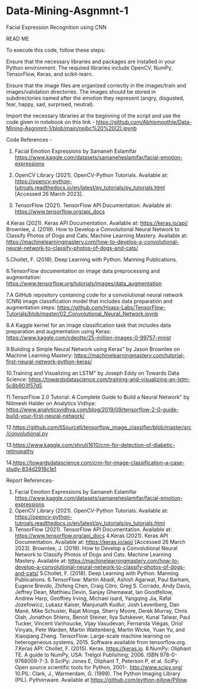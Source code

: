 # Data-Mining-Asgnmnt-1
Facial Expression Recognition using CNN

READ ME

To execute this code, follow these steps:

Ensure that the necessary libraries and packages are installed in your Python environment. The required libraries include OpenCV, NumPy, TensorFlow, Keras, and scikit-learn.

Ensure that the image files are organized correctly in the images/train and images/validation directories. The images should be stored in subdirectories named after the emotion they represent (angry, disgusted, fear, happy, sad, surprised, neutral).

Import the necessary libraries at the beginning of the script and use the code given in notebook on this link - https://github.com/Abhismoothie/Data-Mining-Asgnmnt-1/blob/main/nsjbc%20%20(2).ipynb

Code References - 
1. Facial Emotion Expressions by Samaneh Eslamifar https://www.kaggle.com/datasets/samaneheslamifar/facial-emotion-expressions

2. OpenCV Library (2021). OpenCV-Python Tutorials. Available at: https://opencv-python-tutroals.readthedocs.io/en/latest/py_tutorials/py_tutorials.html [Accessed 26   March 2023].

3. TensorFlow (2021). TensorFlow API Documentation. Available at: https://www.tensorflow.org/api_docs 

4.Keras (2021). Keras API Documentation. Available at: https://keras.io/api/ 
 Brownlee, J. (2019). How to Develop a Convolutional Neural Network to Classify Photos of Dogs and Cats. Machine Learning Mastery. Available at: https://machinelearningmastery.com/how-to-develop-a-convolutional-neural-network-to-classify-photos-of-dogs-and-cats/ 

5.Chollet, F. (2018). Deep Learning with Python. Manning Publications.

6.TensorFlow documentation on image data preprocessing and augmentation: https://www.tensorflow.org/tutorials/images/data_augmentation

7.A GitHub repository containing code for a convolutional neural network (CNN) image classification model that includes data preparation and augmentation steps: https://github.com/Hvass-Labs/TensorFlow-Tutorials/blob/master/02_Convolutional_Neural_Network.ipynb

8.A Kaggle kernel for an image classification task that includes data preparation and augmentation using Keras: https://www.kaggle.com/cdeotte/25-million-images-0-99757-mnist

9.Building a Simple Neural Network using Keras" by Jason Brownlee on Machine Learning Mastery:
https://machinelearningmastery.com/tutorial-first-neural-network-python-keras/

10.Training and Visualizing an LSTM" by Joseph Eddy on Towards Data Science:
https://towardsdatascience.com/training-and-visualizing-an-lstm-5c8b903f57d5

11.TensorFlow 2.0 Tutorial: A Complete Guide to Build a Neural Network" by Nilimesh Halder on Analytics Vidhya:
https://www.analyticsvidhya.com/blog/2019/09/tensorflow-2-0-guide-build-your-first-neural-network/

12.https://github.com/llSourcell/tensorflow_image_classifier/blob/master/src/convolutional.py

13.https://www.kaggle.com/shruti1610/cnn-for-detection-of-diabetic-retinopathy

14.https://towardsdatascience.com/cnn-for-image-classification-a-case-study-834d2918c1e1




Report References- 

1. Facial Emotion Expressions by Samaneh Eslamifar https://www.kaggle.com/datasets/samaneheslamifar/facial-emotion-expressions
2. OpenCV Library (2021). OpenCV-Python Tutorials. Available at: https://opencv-python-tutroals.readthedocs.io/en/latest/py_tutorials/py_tutorials.html 
3. TensorFlow (2021). TensorFlow API Documentation. Available at: https://www.tensorflow.org/api_docs 
4.Keras (2021). Keras API Documentation. Available at: https://keras.io/api/ [Accessed 26 March 2023].
 Brownlee, J. (2019). How to Develop a Convolutional Neural Network to Classify Photos of Dogs and Cats. Machine Learning Mastery. Available at: https://machinelearningmastery.com/how-to-develop-a-convolutional-neural-network-to-classify-photos-of-dogs-and-cats/ 
5.Chollet, F. (2018). Deep Learning with Python. Manning Publications.
6.TensorFlow: Martín Abadi, Ashish Agarwal, Paul Barham, Eugene Brevdo, Zhifeng Chen, Craig Citro, Greg S. Corrado, Andy Davis, Jeffrey Dean, Matthieu Devin, Sanjay Ghemawat, Ian Goodfellow, Andrew Harp, Geoffrey Irving, Michael Isard, Yangqing Jia, Rafal Jozefowicz, Lukasz Kaiser, Manjunath Kudlur, Josh Levenberg, Dan Mané, Mike Schuster, Rajat Monga, Sherry Moore, Derek Murray, Chris Olah, Jonathon Shlens, Benoit Steiner, Ilya Sutskever, Kunal Talwar, Paul Tucker, Vincent Vanhoucke, Vijay Vasudevan, Fernanda Viégas, Oriol Vinyals, Pete Warden, Martin Wattenberg, Martin Wicke, Yuan Yu, and Xiaoqiang Zheng. TensorFlow: Large-scale machine learning on heterogeneous systems, 2015. Software available from tensorflow.org.
7.Keras API: Chollet, F. (2015). Keras. https://keras.io.
8.NumPy: Oliphant TE. A guide to NumPy, USA: Trelgol Publishing; 2006. ISBN 978-0-9768009-7-3.
9.SciPy: Jones E, Oliphant T, Peterson P, et al. SciPy: Open source scientific tools for Python, 2001-. http://www.scipy.org/
10.PIL: Clark, J., Warmerdam, G. (1999). The Python Imaging Library (PIL). Pythonware. Available at https://github.com/python-pillow/Pillow.


